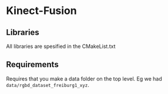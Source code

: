 # Kinect-Fusion

## Libraries
All libraries are spesified in the CMakeList.txt

## Requirements
Requires that you make a data folder on the top level. Eg we had `data/rgbd_dataset_freiburg1_xyz`.
